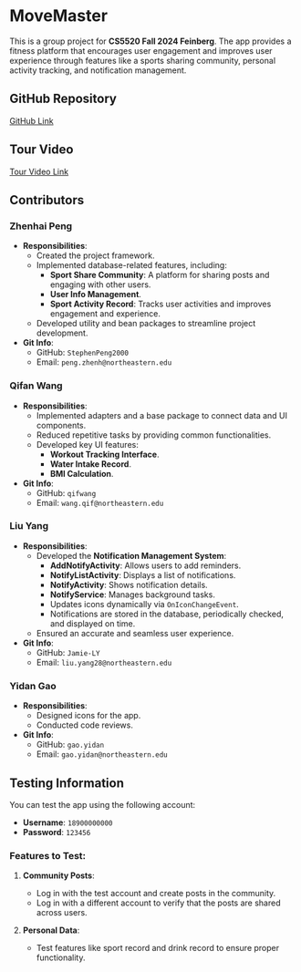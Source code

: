 # MoveMaster
This is a group project for **CS5520 Fall 2024 Feinberg**. The app provides a fitness platform that encourages user engagement and improves user experience through features like a sports sharing community, personal activity tracking, and notification management.

## GitHub Repository
[GitHub Link](https://github.com/CS5520Fall2024Feinberg/group-project-group_9)

## Tour Video
[Tour Video Link](https://drive.google.com/file/d/1e5URcmxNDJd-O_iXDDiSbIK5ptuAY3YL/view?usp=sharing)

## Contributors
### Zhenhai Peng
- **Responsibilities**:
  - Created the project framework.
  - Implemented database-related features, including:
    - **Sport Share Community**: A platform for sharing posts and engaging with other users.
    - **User Info Management**.
    - **Sport Activity Record**: Tracks user activities and improves engagement and experience.
  - Developed utility and bean packages to streamline project development.
- **Git Info**:
  - GitHub: `StephenPeng2000`
  - Email: `peng.zhenh@northeastern.edu`

### Qifan Wang
- **Responsibilities**:
  - Implemented adapters and a base package to connect data and UI components.
  - Reduced repetitive tasks by providing common functionalities.
  - Developed key UI features:
    - **Workout Tracking Interface**.
    - **Water Intake Record**.
    - **BMI Calculation**.
- **Git Info**:
  - GitHub: `qifwang`
  - Email: `wang.qif@northeastern.edu`

### Liu Yang
- **Responsibilities**:
  - Developed the **Notification Management System**:
    - **AddNotifyActivity**: Allows users to add reminders.
    - **NotifyListActivity**: Displays a list of notifications.
    - **NotifyActivity**: Shows notification details.
    - **NotifyService**: Manages background tasks.
    - Updates icons dynamically via `OnIconChangeEvent`.
    - Notifications are stored in the database, periodically checked, and displayed on time.
  - Ensured an accurate and seamless user experience.
- **Git Info**:
  - GitHub: `Jamie-LY`
  - Email: `liu.yang28@northeastern.edu`

### Yidan Gao
- **Responsibilities**:
  - Designed icons for the app.
  - Conducted code reviews.
- **Git Info**:
  - GitHub: `gao.yidan`
  - Email: `gao.yidan@northeastern.edu`

## Testing Information
You can test the app using the following account:

- **Username**: `18900000000`
- **Password**: `123456`

### Features to Test:
1. **Community Posts**:
   - Log in with the test account and create posts in the community.
   - Log in with a different account to verify that the posts are shared across users.

2. **Personal Data**:
   - Test features like sport record and drink record to ensure proper functionality.
